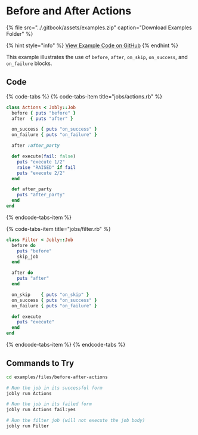 # Before and After Actions

{% file src="../.gitbook/assets/examples.zip" caption="Download Examples Folder" %}

{% hint style="info" %}
[View Example Code on GitHub](https://github.com/DannyBen/jobly-docs/tree/master/examples/files/before-after-actions)
{% endhint %}

This example illustrates the use of `before`, `after`, `on_skip`, `on_success`, and `on_failure` blocks.

## Code

{% code-tabs %}
{% code-tabs-item title="jobs/actions.rb" %}
```ruby
class Actions < Jobly::Job
  before { puts "before" }
  after  { puts "after" }

  on_success { puts "on_success" }
  on_failure { puts "on_failure" }

  after :after_party

  def execute(fail: false)
    puts "execute 1/2"
    raise "RAISED" if fail
    puts "execute 2/2"
  end

  def after_party
    puts "after_party"
  end
end
```
{% endcode-tabs-item %}

{% code-tabs-item title="jobs/filter.rb" %}
```ruby
class Filter < Jobly::Job
  before do
    puts "before"
    skip_job
  end

  after do
    puts "after"
  end

  on_skip    { puts "on_skip" }
  on_success { puts "on_success" }
  on_failure { puts "on_failure" }

  def execute
    puts "execute"
  end
end
```
{% endcode-tabs-item %}
{% endcode-tabs %}

## Commands to Try

```bash
cd examples/files/before-after-actions

# Run the job in its successful form
jobly run Actions

# Run the job in its failed form
jobly run Actions fail:yes

# Run the filter job (will not execute the job body)
jobly run Filter
```

